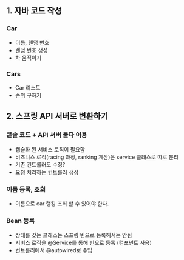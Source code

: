 ## 1. 자바 코드 작성
### Car
- 이름, 랜덤 번호
- 랜덤 번호 생성
- 차 움직이기

### Cars
- Car 리스트
- 순위 구하기

## 2. 스프링 API 서버로 변환하기

### 콘솔 코드 + API 서버 둘다 이용
- 캡슐화 된 서비스 로직이 필요함
- 비즈니스 로직(racing 과정, ranking 계산)은 service 클래스로 따로 분리
- 기존 컨트롤러도 수정? 
- 요청 처리하는 컨트롤러 생성

### 이름 등록, 조회
- 이름으로 car 랭킹 조회 할 수 있어야 한다.

### Bean 등록
- 상태를 갖는 클래스는 스프링 빈으로 등록해서는 안됨
- 서비스 로직을 @Service를 통해 빈으로 등록 (컴포넌트 사용)
- 컨트롤러에서 @autowired로 주입